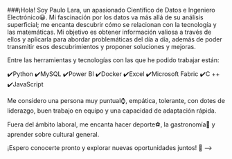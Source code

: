###¡Hola! Soy Paulo Lara, un apasionado Científico de Datos e Ingeniero Electrónico😀. Mi fascinación por los datos va más allá de su análisis superficial; me encanta descubrir cómo se relacionan con la tecnología y las matemáticas. Mi objetivo es obtener información valiosa a través de ellos y aplicarla para abordar problemáticas del día a día, además de poder transmitir esos descubrimientos y proponer soluciones y mejoras.

Entre las herramientas y tecnologías con las que he podido trabajar están:

✔️Python  ✔️MySQL                ✔️Power BI ✔️Docker
✔️Excel     ✔️Microsoft Fabric  ✔️C ++      ✔️JavaScript

Me considero una persona muy puntual⌚, empática, tolerante, con dotes de liderazgo, buen trabajo en equipo y una capacidad de adaptación rápida.

Fuera del ámbito laboral, me encanta hacer deporte⚽, la gastronomía🍝 y aprender sobre cultural general.

¡Espero conocerte pronto y explorar nuevas oportunidades juntos! 🚀
-->
